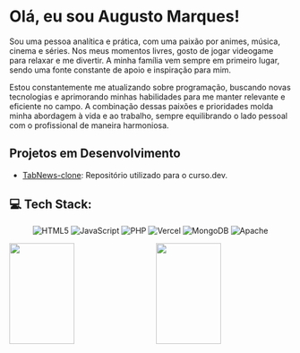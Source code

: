# Olá, eu sou Augusto Marques!

Sou uma pessoa analítica e prática, com uma paixão por animes, música, cinema e séries. Nos meus momentos livres, gosto de jogar videogame para relaxar e me divertir. A minha família vem sempre em primeiro lugar, sendo uma fonte constante de apoio e inspiração para mim.

Estou constantemente me atualizando sobre programação, buscando novas tecnologias e aprimorando minhas habilidades para me manter relevante e eficiente no campo. A combinação dessas paixões e prioridades molda minha abordagem à vida e ao trabalho, sempre equilibrando o lado pessoal com o profissional de maneira harmoniosa.
## Projetos em Desenvolvimento

- [TabNews-clone](https://github.com/augustommarques/tabnews-clone): Repositório utilizado para o curso.dev.


## 💻 Tech Stack:

<div align="center">

![HTML5](https://img.shields.io/badge/html5-%23E34F26.svg?style=for-the-badge&logo=html5&logoColor=white) ![JavaScript](https://img.shields.io/badge/javascript-%23323330.svg?style=for-the-badge&logo=javascript&logoColor=%23F7DF1E) ![PHP](https://img.shields.io/badge/php-%23777BB4.svg?style=for-the-badge&logo=php&logoColor=white) ![Vercel](https://img.shields.io/badge/vercel-%23000000.svg?style=for-the-badge&logo=vercel&logoColor=white) ![MongoDB](https://img.shields.io/badge/MongoDB-%234ea94b.svg?style=for-the-badge&logo=mongodb&logoColor=white) ![Apache](https://img.shields.io/badge/apache-%23D42029.svg?style=for-the-badge&logo=apache&logoColor=white)

</div>

<div style="margin-top:5px; display:flex; justify-content:space-between; width:100%;">
<img src="https://github-readme-stats.vercel.app/api?username=augustommarques&theme=dracula&hide_border=true&include_all_commits=true&count_private=true" style="width:48%; height:180px" />
<img src="https://github-readme-streak-stats.herokuapp.com/?user=augustommarques&theme=dracula&hide_border=true" style="width:48%; height:180px"  />
</div>

<div  style="margin:5px;>
  <img src="https://github-readme-stats.vercel.app/api/top-langs/?username=augustommarques&theme=dracula&hide_border=true&include_all_commits=true&count_private=true" />

